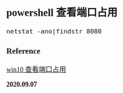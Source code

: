 <font size=4 face='楷体'>

## powershell 查看端口占用

```shell
netstat -ano|findstr 8080
```

### Reference

[win10 查看端口占用](https://blog.csdn.net/robotmen/article/details/84919107)

**2020.09.07**
